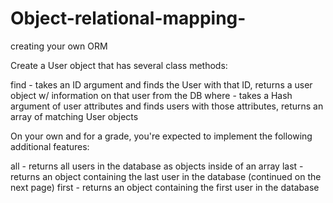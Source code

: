 # Object-relational-mapping-
creating your own ORM

Create a User object that has several class methods:

find - takes an ID argument and finds the User with that ID, returns a user object w/ information on that user from the DB
where - takes a Hash argument of user attributes and finds users with those attributes, returns an array of matching User objects
 

On your own and for a grade, you're expected to implement the following additional features:

all - returns all users in the database as objects inside of an array
last - returns an object containing the last user in the database (continued on the next page) first - returns an object containing the first user in the database
